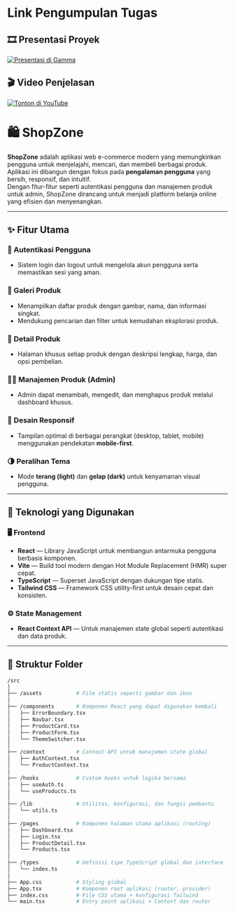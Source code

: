 # Link Pengumpulan Tugas 
## 🎞 Presentasi Proyek

[![Presentasi di Gamma](https://img.shields.io/badge/🎥_Lihat_Presentasi-Gamma.app-blue?style=for-the-badge)](https://gamma.app/docs/ShopZone-3czutaxkab32d9n)

## 🎬 Video Penjelasan

[![Tonton di YouTube](https://img.shields.io/badge/▶_Tonton_Video-YouTube-red?style=for-the-badge)](https://youtu.be/mWZYmnYZ21Q)

# 🛍️ ShopZone

**ShopZone** adalah aplikasi web e-commerce modern yang memungkinkan pengguna untuk menjelajahi, mencari, dan membeli berbagai produk.  
Aplikasi ini dibangun dengan fokus pada **pengalaman pengguna** yang bersih, responsif, dan intuitif.  
Dengan fitur-fitur seperti autentikasi pengguna dan manajemen produk untuk admin, ShopZone dirancang untuk menjadi platform belanja online yang efisien dan menyenangkan.

---

## ✨ Fitur Utama

### 👤 Autentikasi Pengguna
- Sistem login dan logout untuk mengelola akun pengguna serta memastikan sesi yang aman.

### 🛒 Galeri Produk
- Menampilkan daftar produk dengan gambar, nama, dan informasi singkat.  
- Mendukung pencarian dan filter untuk kemudahan eksplorasi produk.

### 📄 Detail Produk
- Halaman khusus setiap produk dengan deskripsi lengkap, harga, dan opsi pembelian.

### 🧑‍💼 Manajemen Produk (Admin)
- Admin dapat menambah, mengedit, dan menghapus produk melalui dashboard khusus.

### 📱 Desain Responsif
- Tampilan optimal di berbagai perangkat (desktop, tablet, mobile) menggunakan pendekatan **mobile-first**.

### 🌗 Peralihan Tema
- Mode **terang (light)** dan **gelap (dark)** untuk kenyamanan visual pengguna.

---

## 🧩 Teknologi yang Digunakan

### 🖥️ Frontend
- **React** — Library JavaScript untuk membangun antarmuka pengguna berbasis komponen.  
- **Vite** — Build tool modern dengan Hot Module Replacement (HMR) super cepat.  
- **TypeScript** — Superset JavaScript dengan dukungan tipe statis.  
- **Tailwind CSS** — Framework CSS utility-first untuk desain cepat dan konsisten.

### ⚙️ State Management
- **React Context API** — Untuk manajemen state global seperti autentikasi dan data produk.

---
## 📂 Struktur Folder

```bash
/src
│
├── /assets           # File statis seperti gambar dan ikon
│
├── /components       # Komponen React yang dapat digunakan kembali
│   ├── ErrorBoundary.tsx
│   ├── Navbar.tsx
│   ├── ProductCard.tsx
│   ├── ProductForm.tsx
│   └── ThemeSwitcher.tsx
│
├── /context          # Context API untuk manajemen state global
│   ├── AuthContext.tsx
│   └── ProductContext.tsx
│
├── /hooks            # Custom hooks untuk logika bersama
│   ├── useAuth.ts
│   └── useProducts.ts
│
├── /lib              # Utilitas, konfigurasi, dan fungsi pembantu
│   └── utils.ts
│
├── /pages            # Komponen halaman utama aplikasi (routing)
│   ├── Dashboard.tsx
│   ├── Login.tsx
│   ├── ProductDetail.tsx
│   └── Products.tsx
│
├── /types            # Definisi tipe TypeScript global dan interface
│   └── index.ts
│
├── App.css           # Styling global
├── App.tsx           # Komponen root aplikasi (router, provider)
├── index.css         # File CSS utama + konfigurasi Tailwind
└── main.tsx          # Entry point aplikasi + Context dan router
